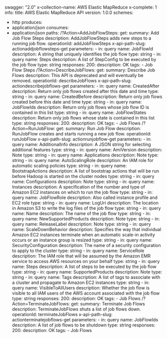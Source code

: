 swagger: "2.0"
x-collection-name: AWS Elastic MapReduce
x-complete: 1
info:
  title: AWS Elastic MapReduce API
  version: 1.0.0
schemes:
- http
produces:
- application/json
consumes:
- application/json
paths:
  /?Action=AddJobFlowSteps:
    get:
      summary: Add Job Flow Steps
      description: AddJobFlowSteps adds new steps to a running job flow.
      operationId: addJobFlowSteps
      x-api-path-slug: actionaddjobflowsteps-get
      parameters:
      - in: query
        name: JobFlowId
        description: A string that uniquely identifies the job flow
        type: string
      - in: query
        name: Steps
        description: A list of StepConfig to be executed by the job flow
        type: string
      responses:
        200:
          description: OK
      tags:
      - Job Flow Steps
  /?Action=DescribeJobFlows:
    get:
      summary: Describe Job Flows
      description: This API is deprecated and will eventually be removed.
      operationId: describeJobFlows
      x-api-path-slug: actiondescribejobflows-get
      parameters:
      - in: query
        name: CreatedAfter
        description: Return only job flows created after this date and time
        type: string
      - in: query
        name: CreatedBefore
        description: Return only job flows created before this date and time
        type: string
      - in: query
        name: JobFlowIds
        description: Return only job flows whose job flow ID is contained in this
          list
        type: string
      - in: query
        name: JobFlowStates
        description: Return only job flows whose state is contained in this list
        type: string
      responses:
        200:
          description: OK
      tags:
      - Job Flows
  /?Action=RunJobFlow:
    get:
      summary: Run Job Flow
      description: RunJobFlow creates and starts running a new job flow.
      operationId: runJobFlow
      x-api-path-slug: actionrunjobflow-get
      parameters:
      - in: query
        name: AdditionalInfo
        description: A JSON string for selecting additional features
        type: string
      - in: query
        name: AmiVersion
        description: Note
        type: string
      - in: query
        name: Applications
        description: Note
        type: string
      - in: query
        name: AutoScalingRole
        description: An IAM role for automatic scaling policies
        type: string
      - in: query
        name: BootstrapActions
        description: A list of bootstrap actions that will be run before Hadoop is
          started on the cluster nodes
        type: string
      - in: query
        name: Configurations
        description: Note
        type: string
      - in: query
        name: Instances
        description: A specification of the number and type of Amazon EC2 instances
          on which to run the job flow
        type: string
      - in: query
        name: JobFlowRole
        description: Also called instance profile and EC2 role
        type: string
      - in: query
        name: LogUri
        description: The location in Amazon S3 to write the log files of the job flow
        type: string
      - in: query
        name: Name
        description: The name of the job flow
        type: string
      - in: query
        name: NewSupportedProducts
        description: Note
        type: string
      - in: query
        name: ReleaseLabel
        description: Note
        type: string
      - in: query
        name: ScaleDownBehavior
        description: Specifies the way that individual Amazon EC2 instances terminate
          when an automatic scale-in activity occurs or an instance group is resized
        type: string
      - in: query
        name: SecurityConfiguration
        description: The name of a security configuration to apply to the cluster
        type: string
      - in: query
        name: ServiceRole
        description: The IAM role that will be assumed by the Amazon EMR service to
          access AWS resources on your behalf
        type: string
      - in: query
        name: Steps
        description: A list of steps to be executed by the job flow
        type: string
      - in: query
        name: SupportedProducts
        description: Note
        type: string
      - in: query
        name: Tags
        description: A list of tags to associate with a cluster and propagate to Amazon
          EC2 instances
        type: string
      - in: query
        name: VisibleToAllUsers
        description: Whether the job flow is visible to all IAM users of the AWS account
          associated with the job flow
        type: string
      responses:
        200:
          description: OK
      tags:
      - Job Flows
  /?Action=TerminateJobFlows:
    get:
      summary: Terminate Job Flows
      description: TerminateJobFlows shuts a list of job flows down.
      operationId: terminateJobFlows
      x-api-path-slug: actionterminatejobflows-get
      parameters:
      - in: query
        name: JobFlowIds
        description: A list of job flows to be shutdown
        type: string
      responses:
        200:
          description: OK
      tags:
      - Job Flows